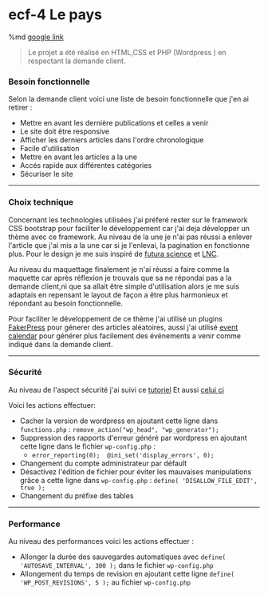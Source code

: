 # ecf-4 Le pays
%md <a href="http://jeremy.devweb.cfa.nc/ecf4/" target="_blank">google link</a>
 
> Le projet a été réalisé en HTML,CSS et PHP (Wordpress ) en respectant la demande client.  
              
### Besoin fonctionnelle
 
Selon la demande client voici une liste de besoin fonctionnelle que j'en ai retirer :
 
- Mettre en avant les dernière publications et celles a venir
- Le site doit être responsive
- Afficher les derniers articles dans l'ordre chronologique
- Facile d'utilisation
- Mettre en avant les articles a la une
- Accés rapide aux différentes catégories
- Sécuriser le site
 
***
### Choix technique
 
Concernant les technologies utilisées j'ai préferé rester sur le framework CSS bootstrap pour faciliter le développement car j'ai deja développer un  thème avec ce framework. 
Au niveau de la une je n'ai pas réussi a enlever l'article que j'ai mis a la une car si je l'enlevai, la pagination en fonctionne plus. Pour le design je me suis inspiré de [futura science](https://www.futura-sciences.com/) et [LNC](https://www.lnc.nc/). 
 
Au niveau du maquettage finalement je n'ai réussi a faire comme la maquette car après réflexion je trouvais que sa ne répondai pas a la demande client,ni que sa allait être simple d'utilisation alors je me suis adaptais en repensant le layout de façon a être plus harmonieux et répondant au besoin fonctionnelle. 
 
Pour faciliter le développement de ce thème j'ai utilisé un plugins [FakerPress](https://fr.wordpress.org/plugins/fakerpress/) pour génerer des articles aléatoires, aussi j'ai utilisé [event calendar](https://fr.wordpress.org/plugins/the-events-calendar/) pour générer plus facilement des événements a venir comme indiqué dans la demande client.

***
### Sécurité
 
Au niveau de l'aspect sécurité j'ai suivi ce [tutoriel](https://www.codeur.com/tuto/wordpress/proteger-wordpress-attaques/#2_utiliser_des_identifiants_de_connexion_complexes)
Et aussi [celui ci](https://capitainewp.io/formations/developper-theme-wordpress/analyse-wp-config/) 
 
Voici les actions effectuer:
 
- Cacher la version de wordpress en ajoutant cette ligne dans `functions.php` : `remove_action("wp_head", "wp_generator");`
- Suppression des rapports d'erreur généré par wordpress en ajoutant cette ligne dans le fichier `wp-config.php` : 
  - `error_reporting(0); 
       @ini_set('display_errors', 0);
     `
- Changement du compte administrateur par défault
- Désactivez l'édition de fichier pour éviter les mauvaises manipulations grâce a cette ligne dans `wp-config.php` : `define( 'DISALLOW_FILE_EDIT', true );`
- Changement du préfixe des tables
 
 ***
### Performance
 
Au niveau des performances voici les actions effectuer : 
 
- Allonger la durée des sauvegardes automatiques avec `define( 'AUTOSAVE_INTERVAL', 300 );` dans le fichier `wp-config.php` 
- Allongement du temps de revision en ajoutant cette ligne `define( 'WP_POST_REVISIONS', 5 );` au fichier `wp-config.php`
